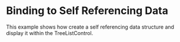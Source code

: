 # Binding to Self Referencing Data


<p>This example shows how create a self referencing data structure and display it within the TreeListControl.</p>

<br/>


